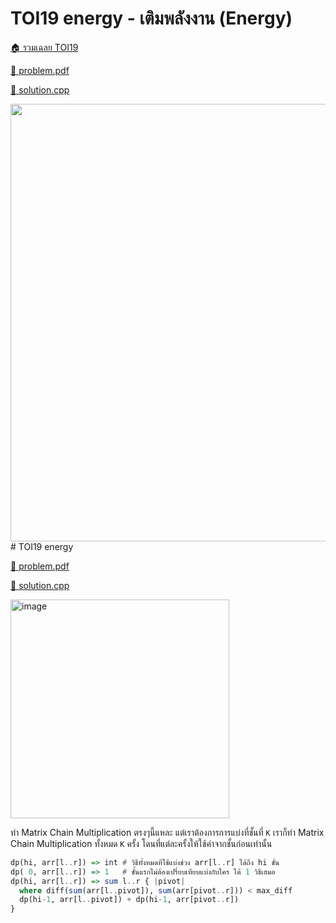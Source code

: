<!-- @codegen_problem begin -->
# TOI19 energy - เติมพลังงาน (Energy)

[🏠 รวมเฉลย TOI19](../)

[💎 problem.pdf](./toi19_energy.pdf)

[🎉 solution.cpp](./toi19_energy.cpp)

<img width="700" src="https://github.com/krist7599555/toi/assets/19445033/1940644a-8b27-4212-9c61-8190b575be78" />
<!-- @codegen_problem end -->
# TOI19 energy

[💎 problem.pdf](./toi19_energy.pdf)

[🎉 solution.cpp](./toi19_energy.cpp)

  <img width="350" alt="image" src="https://github.com/krist7599555/toi/assets/19445033/1940644a-8b27-4212-9c61-8190b575be78">

ทำ Matrix Chain Multiplication ตรงๆนี้แหละ แต่เราต้องการการแบ่งที่ชั้นที่ `K` เราก็ทำ Matrix Chain Multiplication ทั้งหมด `K` ครั้ง โดนที่แต่ละครั้งให้ใช้ค่าจากชั้นก่อนเท่านั้น

```haskell
dp(hi, arr[l..r]) => int # วิธีทั้งหมดที่ใช้แบ่งช่วง arr[l..r] ได้ถึง hi ชั้น
dp( 0, arr[l..r]) => 1   # ชั้นแรกไม่ต้องเปรี่ยบเทียบแบ่งกับใคร ได้ 1 วิธีเสมอ
dp(hi, arr[l..r]) => sum l..r { |pivot|
  where diff(sum(arr[l..pivot]), sum(arr[pivot..r])) < max_diff
  dp(hi-1, arr[l..pivot]) + dp(hi-1, arr[pivot..r])
}
```
